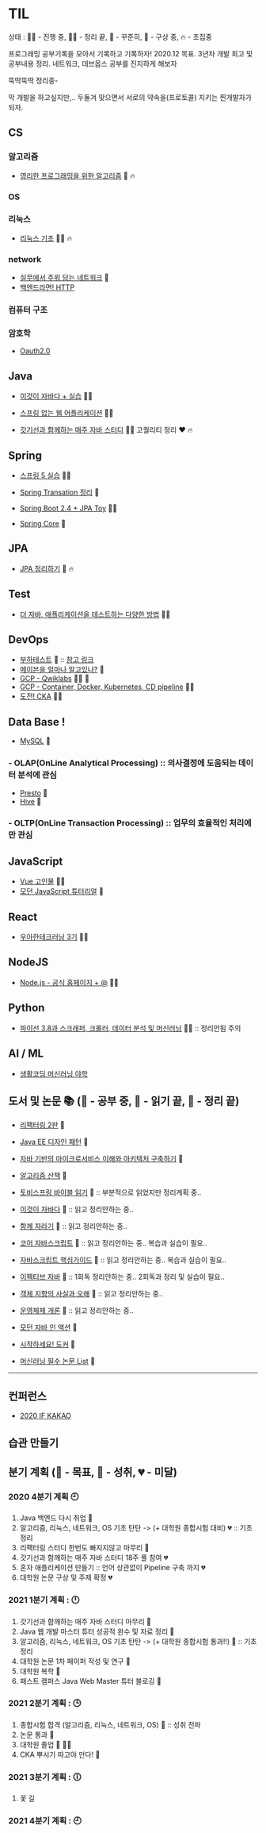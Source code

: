 # TIL
 상태 : :running_woman: - 진행 중, :woman_student: - 정리 끝, :green_book: - 꾸준히, :thought_balloon: - 구상 중, :fire: - 초집중

 프로그래밍 공부기록을 모아서 기록하고 기록하자!
 2020.12 목표. 3년차 개발 회고 및 공부내용 정리. 네트워크, 데브옵스 공부를 진지하게 해보자

 뚝딱뚝딱 정리중-

 막 개발을 하고싶지만,.. 두둘겨 맞으면서 서로의 약속을(프로토콜) 지키는 찐개발자가 되자.

## CS
### 알고리즘
- [영리한 프로그래밍을 위한 알고리즘](https://github.com/accidentlywoo/TIL/tree/main/Clever-Algorithm) :green_book: :fire:
### OS

### 리눅스
- [리눅스 기초](https://github.com/accidentlywoo/TIL/tree/main/Linux-basic) :running_woman: :fire:
### network
- [실무에서 주워 담는 네트워크](https://github.com/accidentlywoo/TIL/tree/main/network) :green_book:
- [백엔드라면! HTTP](https://github.com/accidentlywoo/TIL/tree/main/HTTP)

### 컴퓨터 구조
### 암호학
- [Oauth2.0](https://github.com/accidentlywoo/TIL/tree/main/Oauth2.0)

## Java 
- [이것이 자바다 + 실습](https://github.com/accidentlywoo/sec) :woman_student: 
  
- [스프링 없는 웹 어플리케이션](https://github.com/accidentlywoo/secsec) :woman_student: 

- [갓기선과 함께하는 매주 자바 스터디](https://github.com/accidentlywoo/TIL/tree/main/JavaStudy-WhiteShip) :running_woman: 고퀄리티 정리 :hearts: :fire: 
 
## Spring
- [스프링 5 실습](https://github.com/accidentlywoo/secSpring) :woman_student:

- [Spring Transation 정리](https://github.com/accidentlywoo/TIL/tree/main/SpringTransaction) :thought_balloon:
- [Spring Boot 2.4 + JPA Toy](https://github.com/accidentlywoo/TIL/tree/main/SeeUSpringBoot2.4) :running_woman:
- [Spring Core]() :green_book:

## JPA
- [JPA 정리하기](https://github.com/accidentlywoo/TIL/tree/main/JPA-theorem) :green_book: :fire:
  
## Test
- [더 자바, 애플리케이션을 테스트하는 다양한 방법](https://github.com/accidentlywoo/HelloTesting) :running_woman:

## DevOps
- [부하테스트]() :thought_balloon:
    :: [참고 링크](https://blog.imqa.io/siljeon-web-aeb-buha-teseuteu-1byeon/) 
- [메이븐을 얼마나 알고있나?](https://github.com/accidentlywoo/TIL/tree/main/MavenQuiz) :green_book:  
- [GCP - Qwiklabs](https://github.com/accidentlywoo/TIL/tree/main/Qwiklabs) :running_woman: :green_book:  
- [GCP - Container, Docker, Kubernetes, CD pipeline](https://github.com/accidentlywoo/TIL/tree/main/GCP-studyjam) :running_woman:
- [도전! CKA](https://github.com/accidentlywoo/TIL/tree/main/CKA) :running_woman:

## Data Base ! 
- [MySQL](https://github.com/accidentlywoo/TIL/tree/main/MySQL) :thought_balloon:


### - OLAP(OnLine Analytical Processing) :: 의사결정에 도움되는 데이터 분석에 관심
- [Presto](https://github.com/accidentlywoo/TIL/tree/main/Presto) :green_book:
- [Hive]() :thought_balloon:

### - OLTP(OnLine Transaction Processing) :: 업무의 효율적인 처리에만 관심

## JavaScript
- [Vue 고인물](https://github.com/accidentlywoo/legacyVue) :woman_student:
- [모던 JavaScript 튜터리얼]() :thought_balloon:

## React
- [우아한테크러닝 3기](https://github.com/accidentlywoo/HelloReactive) :woman_student: 

## NodeJS
- [Node.js - 공식 홈페이지 + @](https://github.com/accidentlywoo/HelloNodeJS) :running_woman:

## Python
- [파이선 3.8과 스크래퍼, 크롤러, 데이터 분석 및 머신러닝](https://github.com/accidentlywoo/python) :woman_student: :: 정리안됨 주의

## AI / ML
- [생활코딩 머신러닝 야학](https://github.com/accidentlywoo/TIL/tree/main/ML-opentutorials)
  
## 도서 및 논문 :books: (:open_book: - 공부 중, :ledger: - 읽기 끝, :closed_book: - 정리 끝)
- [리팩터링 2판](https://github.com/accidentlywoo/HelloRefactoring) :ledger:
- [Java EE 디자인 패턴](https://github.com/accidentlywoo/TIL/tree/book/JavaEEDesignPattern) :open_book:
- [자바 기반의 마이크로서비스 이해와 아키텍처 구축하기]() :open_book:
- [알고리즘 산책]() :open_book:
- [토비스프링 바이블 읽기]() :open_book: :: 부분적으로 읽었지만 정리계획 중..
- [이것이 자바다]() :ledger: :: 읽고 정리안하는 중..
- [함께 자라기]() :ledger: :: 읽고 정리안하는 중..
- [코어 자바스크립트]() :ledger: :: 읽고 정리안하는 중.. 복습과 실습이 필요..
- [자바스크립트 핵심가이드]() :ledger: :: 읽고 정리안하는 중.. 복습과 실습이 필요..
- [이펙티브 자바]() :ledger: :: 1회독 정리안하는 중.. 2회독과 정리 및 실습이 필요..
- [객체 지향의 사실과 오해]() :ledger: :: 읽고 정리안하는 중..
- [운영체제 개론]() :ledger: :: 읽고 정리안하는 중..
  
- [모던 자바 인 액션]() :thought_balloon:
- [시작하세요! 도커]() :open_book:


- [머신러닝 필수 논문 List](https://www.notion.so/c3b3474d18ef4304b23ea360367a5137?v=5d763ad5773f44eb950f49de7d7671bd) :green_book:
---

## 컨퍼런스
- [2020 IF KAKAO](https://if.kakao.com/session)

## 습관 만들기

## 분기 계획 (:gem: - 목표, :dart: - 성취, :broken_heart: - 미달)
### 2020 4분기 계획 :clock9:
  1. Java 백엔드 다시 취업 :dart:
  2. 알고리즘, 리눅스, 네트워크, OS 기초 탄탄 -> (+ 대학원 종합시험 대비) :broken_heart: :: 기초 정리
  3. 리팩터링 스터디 한번도 빠지지않고 마무리 :dart:
  4. 갓기선과 함깨하는 매주 자바 스터디 18주 풀 참여 :broken_heart:
  5. 혼자 애플리케이션 만들기 :: 언어 상관없이 Pipeline 구축 까지 :broken_heart:
  6. 대학원 논문 구상 및 주제 확정 :broken_heart:

### 2021 1분기 계획 : :clock12:
  1. 갓기선과 함깨하는 매주 자바 스터디 마무리 :gem:
  2. Java 웹 개발 마스터 튜터 성공적 완수 및 자료 정리 :gem:
  3. 알고리즘, 리눅스, 네트워크, OS 기초 탄탄 -> (+ 대학원 종합시험 통과!!) :gem: :: 기초 정리
  4. 대학원 논문 1차 페이퍼 작성 및 연구 :gem:
  5. 대학원 복학 :gem:
  6. 패스트 캠퍼스 Java Web Master 튜터 블로깅 :gem:

### 2021 2분기 계획 : :clock3:
  1. 종합시험 합격 (알고리즘, 리눅스, 네트워크, OS) :gem: :: 성취 전파
  2. 논문 통과 :gem:
  3. 대학원 졸업 :gem: :woman_student:
  4. CKA 뿌시기 따고야 만다! :gem:

### 2021 3분기 계획 : :clock6:
  1. 꽃 길 
   

### 2021 4분기 계획 : :clock9:

